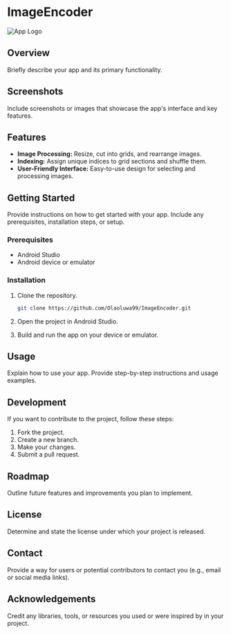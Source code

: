 # ImageEncoder
![App Logo](https://iconape.com/wp-content/png_logo_vector/adobe-media-encoder.png) 

## Overview

Briefly describe your app and its primary functionality.

## Screenshots

Include screenshots or images that showcase the app's interface and key features.

## Features

- **Image Processing:** Resize, cut into grids, and rearrange images.
- **Indexing:** Assign unique indices to grid sections and shuffle them.
- **User-Friendly Interface:** Easy-to-use design for selecting and processing images.

## Getting Started

Provide instructions on how to get started with your app. Include any prerequisites, installation steps, or setup.

### Prerequisites

- Android Studio
- Android device or emulator

### Installation

1. Clone the repository.
   ```sh
   git clone https://github.com/Olaoluwa99/ImageEncoder.git
   ```

2. Open the project in Android Studio.

3. Build and run the app on your device or emulator.

## Usage

Explain how to use your app. Provide step-by-step instructions and usage examples.

## Development

If you want to contribute to the project, follow these steps:

1. Fork the project.
2. Create a new branch.
3. Make your changes.
4. Submit a pull request.

## Roadmap

Outline future features and improvements you plan to implement.

## License

Determine and state the license under which your project is released.

## Contact

Provide a way for users or potential contributors to contact you (e.g., email or social media links).

## Acknowledgements

Credit any libraries, tools, or resources you used or were inspired by in your project.
